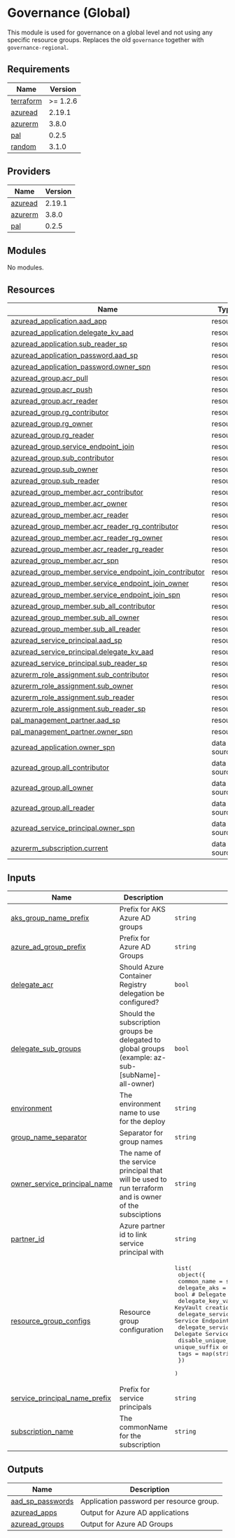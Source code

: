 # Governance (Global)

This module is used for governance on a global level and not using any specific resource groups. Replaces the old `governance` together with `governance-regional`.

## Requirements

| Name | Version |
|------|---------|
| <a name="requirement_terraform"></a> [terraform](#requirement\_terraform) | >= 1.2.6 |
| <a name="requirement_azuread"></a> [azuread](#requirement\_azuread) | 2.19.1 |
| <a name="requirement_azurerm"></a> [azurerm](#requirement\_azurerm) | 3.8.0 |
| <a name="requirement_pal"></a> [pal](#requirement\_pal) | 0.2.5 |
| <a name="requirement_random"></a> [random](#requirement\_random) | 3.1.0 |

## Providers

| Name | Version |
|------|---------|
| <a name="provider_azuread"></a> [azuread](#provider\_azuread) | 2.19.1 |
| <a name="provider_azurerm"></a> [azurerm](#provider\_azurerm) | 3.8.0 |
| <a name="provider_pal"></a> [pal](#provider\_pal) | 0.2.5 |

## Modules

No modules.

## Resources

| Name | Type |
|------|------|
| [azuread_application.aad_app](https://registry.terraform.io/providers/hashicorp/azuread/2.19.1/docs/resources/application) | resource |
| [azuread_application.delegate_kv_aad](https://registry.terraform.io/providers/hashicorp/azuread/2.19.1/docs/resources/application) | resource |
| [azuread_application.sub_reader_sp](https://registry.terraform.io/providers/hashicorp/azuread/2.19.1/docs/resources/application) | resource |
| [azuread_application_password.aad_sp](https://registry.terraform.io/providers/hashicorp/azuread/2.19.1/docs/resources/application_password) | resource |
| [azuread_application_password.owner_spn](https://registry.terraform.io/providers/hashicorp/azuread/2.19.1/docs/resources/application_password) | resource |
| [azuread_group.acr_pull](https://registry.terraform.io/providers/hashicorp/azuread/2.19.1/docs/resources/group) | resource |
| [azuread_group.acr_push](https://registry.terraform.io/providers/hashicorp/azuread/2.19.1/docs/resources/group) | resource |
| [azuread_group.acr_reader](https://registry.terraform.io/providers/hashicorp/azuread/2.19.1/docs/resources/group) | resource |
| [azuread_group.rg_contributor](https://registry.terraform.io/providers/hashicorp/azuread/2.19.1/docs/resources/group) | resource |
| [azuread_group.rg_owner](https://registry.terraform.io/providers/hashicorp/azuread/2.19.1/docs/resources/group) | resource |
| [azuread_group.rg_reader](https://registry.terraform.io/providers/hashicorp/azuread/2.19.1/docs/resources/group) | resource |
| [azuread_group.service_endpoint_join](https://registry.terraform.io/providers/hashicorp/azuread/2.19.1/docs/resources/group) | resource |
| [azuread_group.sub_contributor](https://registry.terraform.io/providers/hashicorp/azuread/2.19.1/docs/resources/group) | resource |
| [azuread_group.sub_owner](https://registry.terraform.io/providers/hashicorp/azuread/2.19.1/docs/resources/group) | resource |
| [azuread_group.sub_reader](https://registry.terraform.io/providers/hashicorp/azuread/2.19.1/docs/resources/group) | resource |
| [azuread_group_member.acr_contributor](https://registry.terraform.io/providers/hashicorp/azuread/2.19.1/docs/resources/group_member) | resource |
| [azuread_group_member.acr_owner](https://registry.terraform.io/providers/hashicorp/azuread/2.19.1/docs/resources/group_member) | resource |
| [azuread_group_member.acr_reader](https://registry.terraform.io/providers/hashicorp/azuread/2.19.1/docs/resources/group_member) | resource |
| [azuread_group_member.acr_reader_rg_contributor](https://registry.terraform.io/providers/hashicorp/azuread/2.19.1/docs/resources/group_member) | resource |
| [azuread_group_member.acr_reader_rg_owner](https://registry.terraform.io/providers/hashicorp/azuread/2.19.1/docs/resources/group_member) | resource |
| [azuread_group_member.acr_reader_rg_reader](https://registry.terraform.io/providers/hashicorp/azuread/2.19.1/docs/resources/group_member) | resource |
| [azuread_group_member.acr_spn](https://registry.terraform.io/providers/hashicorp/azuread/2.19.1/docs/resources/group_member) | resource |
| [azuread_group_member.service_endpoint_join_contributor](https://registry.terraform.io/providers/hashicorp/azuread/2.19.1/docs/resources/group_member) | resource |
| [azuread_group_member.service_endpoint_join_owner](https://registry.terraform.io/providers/hashicorp/azuread/2.19.1/docs/resources/group_member) | resource |
| [azuread_group_member.service_endpoint_join_spn](https://registry.terraform.io/providers/hashicorp/azuread/2.19.1/docs/resources/group_member) | resource |
| [azuread_group_member.sub_all_contributor](https://registry.terraform.io/providers/hashicorp/azuread/2.19.1/docs/resources/group_member) | resource |
| [azuread_group_member.sub_all_owner](https://registry.terraform.io/providers/hashicorp/azuread/2.19.1/docs/resources/group_member) | resource |
| [azuread_group_member.sub_all_reader](https://registry.terraform.io/providers/hashicorp/azuread/2.19.1/docs/resources/group_member) | resource |
| [azuread_service_principal.aad_sp](https://registry.terraform.io/providers/hashicorp/azuread/2.19.1/docs/resources/service_principal) | resource |
| [azuread_service_principal.delegate_kv_aad](https://registry.terraform.io/providers/hashicorp/azuread/2.19.1/docs/resources/service_principal) | resource |
| [azuread_service_principal.sub_reader_sp](https://registry.terraform.io/providers/hashicorp/azuread/2.19.1/docs/resources/service_principal) | resource |
| [azurerm_role_assignment.sub_contributor](https://registry.terraform.io/providers/hashicorp/azurerm/3.8.0/docs/resources/role_assignment) | resource |
| [azurerm_role_assignment.sub_owner](https://registry.terraform.io/providers/hashicorp/azurerm/3.8.0/docs/resources/role_assignment) | resource |
| [azurerm_role_assignment.sub_reader](https://registry.terraform.io/providers/hashicorp/azurerm/3.8.0/docs/resources/role_assignment) | resource |
| [azurerm_role_assignment.sub_reader_sp](https://registry.terraform.io/providers/hashicorp/azurerm/3.8.0/docs/resources/role_assignment) | resource |
| [pal_management_partner.aad_sp](https://registry.terraform.io/providers/xenitab/pal/0.2.5/docs/resources/management_partner) | resource |
| [pal_management_partner.owner_spn](https://registry.terraform.io/providers/xenitab/pal/0.2.5/docs/resources/management_partner) | resource |
| [azuread_application.owner_spn](https://registry.terraform.io/providers/hashicorp/azuread/2.19.1/docs/data-sources/application) | data source |
| [azuread_group.all_contributor](https://registry.terraform.io/providers/hashicorp/azuread/2.19.1/docs/data-sources/group) | data source |
| [azuread_group.all_owner](https://registry.terraform.io/providers/hashicorp/azuread/2.19.1/docs/data-sources/group) | data source |
| [azuread_group.all_reader](https://registry.terraform.io/providers/hashicorp/azuread/2.19.1/docs/data-sources/group) | data source |
| [azuread_service_principal.owner_spn](https://registry.terraform.io/providers/hashicorp/azuread/2.19.1/docs/data-sources/service_principal) | data source |
| [azurerm_subscription.current](https://registry.terraform.io/providers/hashicorp/azurerm/3.8.0/docs/data-sources/subscription) | data source |

## Inputs

| Name | Description | Type | Default | Required |
|------|-------------|------|---------|:--------:|
| <a name="input_aks_group_name_prefix"></a> [aks\_group\_name\_prefix](#input\_aks\_group\_name\_prefix) | Prefix for AKS Azure AD groups | `string` | `"aks"` | no |
| <a name="input_azure_ad_group_prefix"></a> [azure\_ad\_group\_prefix](#input\_azure\_ad\_group\_prefix) | Prefix for Azure AD Groups | `string` | `"az"` | no |
| <a name="input_delegate_acr"></a> [delegate\_acr](#input\_delegate\_acr) | Should Azure Container Registry delegation be configured? | `bool` | `true` | no |
| <a name="input_delegate_sub_groups"></a> [delegate\_sub\_groups](#input\_delegate\_sub\_groups) | Should the subscription groups be delegated to global groups (example: az-sub-[subName]-all-owner) | `bool` | `true` | no |
| <a name="input_environment"></a> [environment](#input\_environment) | The environment name to use for the deploy | `string` | n/a | yes |
| <a name="input_group_name_separator"></a> [group\_name\_separator](#input\_group\_name\_separator) | Separator for group names | `string` | `"-"` | no |
| <a name="input_owner_service_principal_name"></a> [owner\_service\_principal\_name](#input\_owner\_service\_principal\_name) | The name of the service principal that will be used to run terraform and is owner of the subsciptions | `string` | n/a | yes |
| <a name="input_partner_id"></a> [partner\_id](#input\_partner\_id) | Azure partner id to link service principal with | `string` | `""` | no |
| <a name="input_resource_group_configs"></a> [resource\_group\_configs](#input\_resource\_group\_configs) | Resource group configuration | <pre>list(<br>    object({<br>      common_name                = string<br>      delegate_aks               = bool # Delegate aks permissions<br>      delegate_key_vault         = bool # Delegate KeyVault creation<br>      delegate_service_endpoint  = bool # Delegate Service Endpoint permissions<br>      delegate_service_principal = bool # Delegate Service Principal<br>      disable_unique_suffix      = bool # Disable unique_suffix on resource names<br>      tags                       = map(string)<br>    })<br>  )</pre> | n/a | yes |
| <a name="input_service_principal_name_prefix"></a> [service\_principal\_name\_prefix](#input\_service\_principal\_name\_prefix) | Prefix for service principals | `string` | `"sp"` | no |
| <a name="input_subscription_name"></a> [subscription\_name](#input\_subscription\_name) | The commonName for the subscription | `string` | n/a | yes |

## Outputs

| Name | Description |
|------|-------------|
| <a name="output_aad_sp_passwords"></a> [aad\_sp\_passwords](#output\_aad\_sp\_passwords) | Application password per resource group. |
| <a name="output_azuread_apps"></a> [azuread\_apps](#output\_azuread\_apps) | Output for Azure AD applications |
| <a name="output_azuread_groups"></a> [azuread\_groups](#output\_azuread\_groups) | Output for Azure AD Groups |
